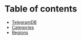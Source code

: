 # Table of contents

* [TelegramDB](README.md)
* [Categories](categories.md)
* [Regions](regions.md)